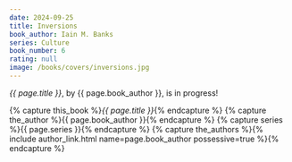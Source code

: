 ```yaml
---
date: 2024-09-25
title: Inversions
book_author: Iain M. Banks
series: Culture
book_number: 6
rating: null
image: /books/covers/inversions.jpg
---
```


<cite class="book-title">{{ page.title }}</cite>, by <span
class="author-name">{{ page.book_author }}</span>, is in progress!

{% capture this_book %}<cite class="book-title">{{ page.title }}</cite>{% endcapture %}
{% capture the_author %}<span class="author-name">{{ page.book_author }}</span>{% endcapture %}
{% capture series %}<span class="book-series">{{ page.series }}</span>{% endcapture %}
{% capture the_authors %}{% include author_link.html name=page.book_author possessive=true %}{% endcapture %}

